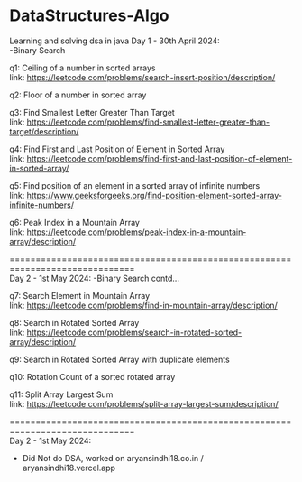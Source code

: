 # DataStructures-Algo
Learning and solving dsa in java
Day 1 - 30th April 2024:  
-Binary Search

q1: Ceiling of a number in sorted arrays  
link: https://leetcode.com/problems/search-insert-position/description/

q2: Floor of a number in sorted array

q3: Find Smallest Letter Greater Than Target  
link: https://leetcode.com/problems/find-smallest-letter-greater-than-target/description/

q4: Find First and Last Position of Element in Sorted Array  
link: https://leetcode.com/problems/find-first-and-last-position-of-element-in-sorted-array/

q5: Find position of an element in a sorted array of infinite numbers  
link: https://www.geeksforgeeks.org/find-position-element-sorted-array-infinite-numbers/

q6: Peak Index in a Mountain Array  
link: https://leetcode.com/problems/peak-index-in-a-mountain-array/description/

==============================================================================  
Day 2 - 1st May 2024:
-Binary Search contd...

q7: Search Element in Mountain Array  
link: https://leetcode.com/problems/find-in-mountain-array/description/

q8: Search in Rotated Sorted Array  
link: https://leetcode.com/problems/search-in-rotated-sorted-array/description/

q9: Search in Rotated Sorted Array with duplicate elements

q10: Rotation Count of a sorted rotated array

q11: Split Array Largest Sum  
link: https://leetcode.com/problems/split-array-largest-sum/description/
  
==============================================================================  
Day 2 - 1st May 2024:
- Did Not do DSA, worked on aryansindhi18.co.in / aryansindhi18.vercel.app
